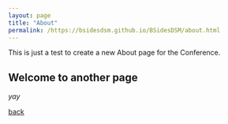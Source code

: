 ```yaml
---
layout: page
title: "About"
permalink: /https://bsidesdsm.github.io/BSidesDSM/about.html
---
```

This is just a test to create a new About page for the Conference.

## Welcome to another page

_yay_

[back](./)
